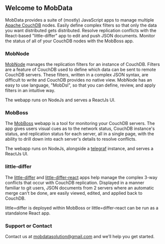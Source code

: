 ## Welcome to MobData

MobData provides a suite of (mostly) JavaScript apps to manage multiple [Apache CouchDB](https://couchdb.apache.org/) nodes. Easily define complex filters so that only the data you want distributed gets distributed. Resolve replication conflicts with the React-based "little-differ" app to edit and push JSON documents. Monitor the status of all of your CouchDB nodes with the MobBoss app.

### MobNode

[MobNode](https://github.com/mobdata/mobnode) manages the replication filters for an instance of CouchDB. Filters are a feature of CouchDB used to define which data can be sent to remote CouchDB servers. These filters, written in a complex JSON syntax, are difficult to write and CouchDB provides no native view. MobNode has an easy to use language, "MobDsl", so that you can define, review, and apply filters in an intuitive way.

The webapp runs on NodeJs and serves a ReactJs UI. 


### MobBoss

The [MobBoss](https://github.com/mobdata/mobboss) webapp is a tool for monitoring your CouchDB servers. The app gives users visual cues as to the network status, CouchDB instance's status, and replication status for each server, all in a single page, with the ability to drill down into each server's details to resolve conflicts. 

The webapp runs on NodeJs, alongside a [telegraf](https://github.com/influxdata/telegraf) instance, and serves a ReactJs UI.

### little-differ

The [little-differ](https://github.com/mobdata/little-differ) and [little-differ-react](https://github.com/mobdata/little-differ-react) apps help manage the complex 3-way conflicts that occur with CouchDB replication. Displayed in a manner familiar to git users, JSON documents from 2 servers where an automatic merge can't be done, are easily viewed, edited, and applied back to CouchDB.

little=differ is deployed within MobBoss or little=differ-react can be run as a standalone React app.

### Support or Contact

Contact us at mobdatasolution@gmail.com and we’ll help you get started.
